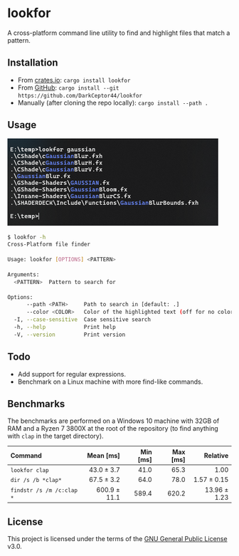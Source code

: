 # lookfor

A cross-platform command line utility to find and highlight files that match a pattern.

## Installation

- From [crates.io](https://crates.io/crates/lookfor): `cargo install lookfor`
- From [GitHub](https://github.com/DarkCeptor44/lookfor): `cargo install --git https://github.com/DarkCeptor44/lookfor`
- Manually (after cloning the repo locally): `cargo install --path .`

## Usage

![usage](usage.png)

```sh
$ lookfor -h
Cross-Platform file finder

Usage: lookfor [OPTIONS] <PATTERN>

Arguments:
  <PATTERN>  Pattern to search for

Options:
      --path <PATH>     Path to search in [default: .]
      --color <COLOR>   Color of the highlighted text (off for no color) [default: blue]
  -I, --case-sensitive  Case sensitive search
  -h, --help            Print help
  -V, --version         Print version
```

## Todo

- Add support for regular expressions.
- Benchmark on a Linux machine with more find-like commands.

## Benchmarks

The benchmarks are performed on a Windows 10 machine with 32GB of RAM and a Ryzen 7 3800X at the root of the repository (to find anything with `clap` in the target directory).

| Command | Mean [ms] | Min [ms] | Max [ms] | Relative |
|:---|---:|---:|---:|---:|
| `lookfor clap` | 43.0 ± 3.7 | 41.0 | 65.3 | 1.00 |
| `dir /s /b *clap*` | 67.5 ± 3.2 | 64.0 | 78.0 | 1.57 ± 0.15 |
| `findstr /s /m /c:clap *` | 600.9 ± 11.1 | 589.4 | 620.2 | 13.96 ± 1.23 |

## License

This project is licensed under the terms of the [GNU General Public License](LICENSE) v3.0.
